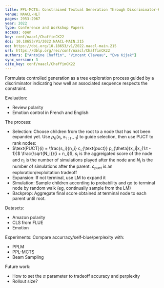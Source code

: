 ```yaml
---
title: PPL-MCTS: Constrained Textual Generation Through Discriminator-Guided MCTS Decoding.
venue: NAACL-HLT
pages: 2953-2967
year: 2022
type: Conference and Workshop Papers
access: open
key: conf/naacl/ChaffinCK22
doi: 10.18653/V1/2022.NAACL-MAIN.215
ee: https://doi.org/10.18653/v1/2022.naacl-main.215
url: https://dblp.org/rec/conf/naacl/ChaffinCK22
authors: ["Antoine Chaffin", "Vincent Claveau", "Ewa Kijak"]
sync_version: 3
cite_key: conf/naacl/ChaffinCK22
---
```


Formulate controlled generation as a tree exploration process guided by a discriminator
indicating how well an associated sequence respects the constraint.

Evaluation:
 - Review polarity
 - Emotion control in French and English

The process:
 - Selection: Choose children from the root to a node that has not been expanded yet. Use
    $p_{\theta}(x_i, x_{1:t - 1})$ to guide selection, then use PUCT to rank nodes:
 - $\text{PUCT}(i) = \frac{s_i}{n_i} c_{\text{puct}} p_{\theta}(x_i|x_{1:t - 1})$ \frac{\sqrt{N_i}}{i + n_i}$, $s_i$ is the aggreigated score of the node and $n_i$ is the number of simulations played after the node and $N_i$ is the number of simulations after the parent. $c_{\text{puct}}$ is an exploration/exploitation tradeoff
 - Expansion: If not terminal, use LM to expand it
 - Simulation: Sample children according to probability and go to terminal node by random walk
   (eg, continually sample from the LM)
 - Backprop: Aggregate final score obtained at terminal node to each parent until root.


Datasets:
 - Amazon polarity
 - CLS from FLUE
 - Emotion


Experiments: Compare accurracy/self-blue/perplexity with:
 - PPLM
 - PPL-MCTS
 - Beam Sampling

Future work:
 - How to set the $\alpha$ parameter to tradeoff accuracy and perplexity
 - Rollout size?
 